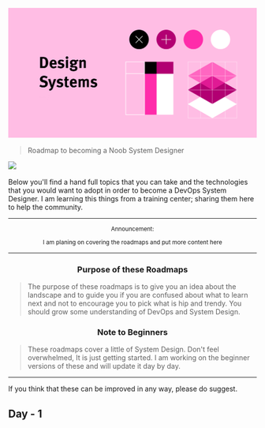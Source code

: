 ![System Design: Level 1](./img/home.png)
> Roadmap to becoming a Noob System Designer

[![](https://img.shields.io/badge/%E2%9D%A4-YouTube%20Channel-0a0a0a.svg?style=flat&colorA=0a0a0a)](https://www.youtube.com/channel/UColLHNdcRweJBU5-1vLw9iQ)

Below you'll find a hand full topics that you can take and the technologies that you would want to adopt in order to become a DevOps System Designer. I am learning this things from a training center; sharing them here to help the community.

***

<p align="center">
		<sup>Announcement:</sup>
		<br>
		<sub>I am planing on covering the roadmaps and put more content here<br></sub>
</p>

***

<h3 align="center"><strong>Purpose of these Roadmaps</strong></h3>

> The purpose of these roadmaps is to give you an idea about the landscape and to guide you if you are confused about what to learn next and not to encourage you to pick what is hip and trendy. You should grow some understanding of DevOps and System Design.

<h3 align="center"><strong>Note to Beginners</strong></h3>

> These roadmaps cover a little of System Design. Don't feel overwhelmed, It is just getting started. I am working on the beginner versions of these and will update it day by day.

***

If you think that these can be improved in any way, please do suggest.

## Day - 1
